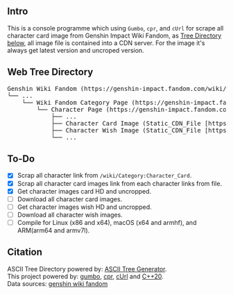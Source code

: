 ﻿## Intro

This is a console programme which using `Gumbo`, `cpr`, and `cUrl` for scrape all character card image from Genshin Impact Wiki Fandom, as [Tree Directory below](##Web-Tree-Directory), all image file is contained into a CDN server. For the image it's always get latest version and uncroped version.

## Web Tree Directory

<pre>
Genshin Wiki Fandom (https://genshin-impact.fandom.com/wiki/Genshin_Impact_Wiki)
└── ...
    └── Wiki Fandom Category Page (https://genshin-impact.fandom.com/wiki/Category:Character_Cards)
        └── Character Page (https://genshin-impact.fandom.com/wiki/*Character_Name*)
            ├── ...
            ├── Character Card Image (Static_CDN_File [https://static.wikia.nocookie.net/gensin-impact/images/8/8d/*Character_Name*/revision/latest/])
            ├── Character Wish Image (Static_CDN_File [https://static.wikia.nocookie.net/gensin-impact/images/8/8d/*Character_Name*/revision/latest/])
            └── ...
</pre>

## To-Do

- [x] Scrap all character link from `/wiki/Category:Character_Card`.
- [x] Scrap all character card images link from each character links from file.
- [x] Get character images card HD and uncropped.
- [ ] Download all character card images.
- [ ] Get character images wish HD and uncropped.
- [ ] Download all character wish images.
- [ ] Compile for Linux (x86 and x64), macOS (x64 and armhf), and ARM(arm64 and armv7l).

## Citation

ASCII Tree Directory powered by: [ASCII Tree Generator](https://codepen.io/weizhenye/details/eoYvye).   
This project powered by: [gumbo](https://github.com/google/gumbo-parser), [cpr](https://github.com/libcpr/cpr), [cUrl](https://curl.se/libcurl/) and [C++20](https://isocpp.org/std/the-standard).   
Data sources: [genshin wiki fandom](https://genshin-impact.fandom.com/wiki/Genshin_Impact_Wiki) 